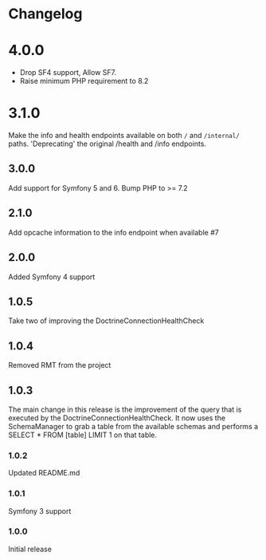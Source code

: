 # Changelog
# 4.0.0
- Drop SF4 support, Allow SF7.
- Raise minimum PHP requirement to 8.2

# 3.1.0
Make the info and health endpoints available on both `/` and `/internal/` paths. 'Deprecating' the original /health and /info endpoints.

## 3.0.0
Add support for Symfony 5 and 6. Bump PHP to >= 7.2

## 2.1.0
Add opcache information to the info endpoint when available #7

## 2.0.0
Added Symfony 4 support

## 1.0.5
Take two of improving the DoctrineConnectionHealthCheck

## 1.0.4
Removed RMT from the project

## 1.0.3
The main change in this release is the improvement of the query that is executed by the DoctrineConnectionHealthCheck. It now uses the SchemaManager to grab a table from the available schemas and performs a SELECT * FROM [table] LIMIT 1 on that table.

### 1.0.2  
Updated README.md

### 1.0.1  
Symfony 3 support

### 1.0.0  
Initial release
